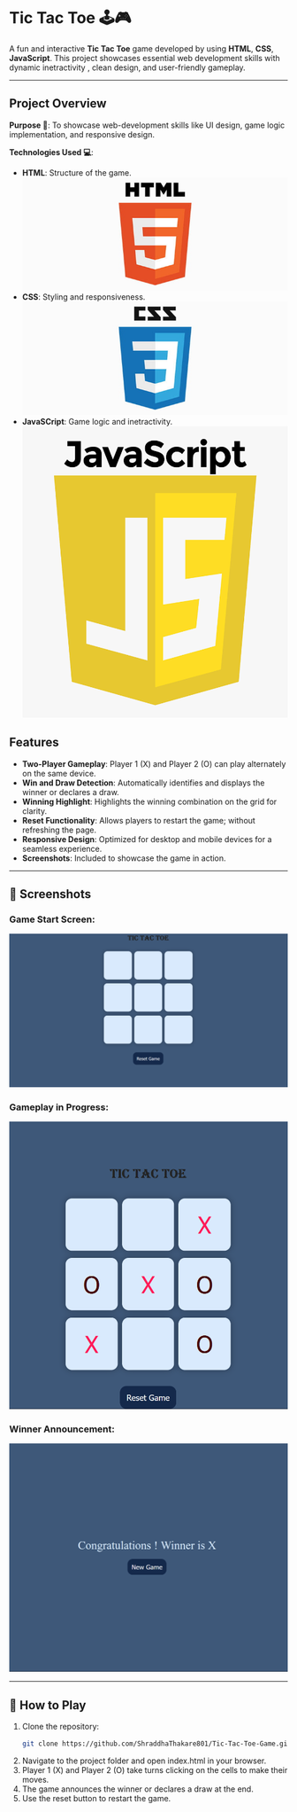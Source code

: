 # Tic Tac Toe 🕹️🎮

A fun and interactive **Tic Tac Toe** game developed by using **HTML**, **CSS**, **JavaScript**. This project showcases essential web development skills with dynamic inetractivity , clean design, and user-friendly gameplay.

---

## Project Overview

**Purpose 🎯**: To showcase web-development skills like UI design, game logic implementation, and responsive design.

**Technologies Used 💻**:
- **HTML**: Structure of the game.![HTML5 LOGO](Screenshots/HTML5-Logo.jpg)
- **CSS**: Styling and responsiveness.![CSS3 LOGO](Screenshots/CSS3-Logo.jpg)
- **JavaSCript**: Game logic and inetractivity. ![JS LOGO](Screenshots/JSlogo.png)

## Features 
- **Two-Player Gameplay**: Player 1 (X) and Player 2 (O) can play alternately on the same device.
- **Win and Draw Detection**: Automatically identifies and displays the winner or declares a draw.
- **Winning Highlight**: Highlights the winning combination on the grid for clarity.
- **Reset Functionality**: Allows players to restart the game; without refreshing the page.
- **Responsive Design**: Optimized for desktop and mobile devices for a seamless experience.
- **Screenshots**: Included to showcase the game in action.

---

## 📸 Screenshots 
### Game Start Screen: 
![Game Start](Screenshots/SS1.png)

### Gameplay in Progress:
![Gameplay](Screenshots/SS2.png)

### Winner Announcement:
![Winner](Screenshots/SS3.png)

---

## 📜 How to Play
1. Clone the repository:
   ```bash
   git clone https://github.com/ShraddhaThakare801/Tic-Tac-Toe-Game.git

2. Navigate to the project folder and open index.html in your browser.
3. Player 1 (X) and Player 2 (O) take turns clicking on the cells to make their moves.
4. The game announces the winner or declares a draw at the end.
5. Use the reset button to restart the game.






